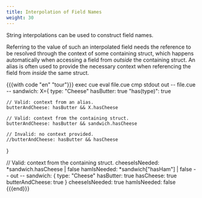 ```yaml
---
title: Interpolation of Field Names
weight: 30
---
```


String interpolations can be used to construct field names.

Referring to the value of such an interpolated field needs the reference to be
resolved through the context of some containing struct,
which happens automatically when accessing a field from *outside* the
containing struct.
An alias is often used to provide the necessary context when referencing the
field from *inside* the same struct.

{{{with code "en" "tour"}}}
exec cue eval file.cue
cmp stdout out
-- file.cue --
sandwich: X={
	type:         "Cheese"
	hasButter:    true
	"has\(type)": true

	// Valid: context from an alias.
	butterAndCheese: hasButter && X.hasCheese

	// Valid: context from the containing struct.
	butterAndCheese: hasButter && sandwich.hasCheese

	// Invalid: no context provided.
	//butterAndCheese: hasButter && hasCheese
}

// Valid: context from the containing struct.
cheeseIsNeeded: *sandwich.hasCheese | false
hamIsNeeded:    *sandwich["hasHam"] | false
-- out --
sandwich: {
    type:            "Cheese"
    hasButter:       true
    hasCheese:       true
    butterAndCheese: true
}
cheeseIsNeeded: true
hamIsNeeded:    false
{{{end}}}
